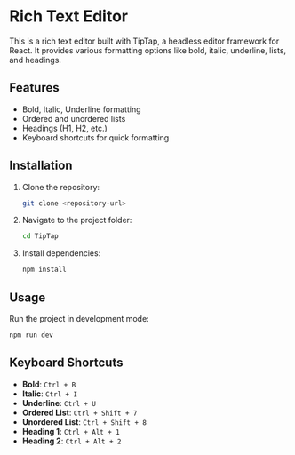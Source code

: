 # Rich Text Editor

This is a rich text editor built with TipTap, a headless editor framework for React. It provides various formatting options like bold, italic, underline, lists, and headings.

## Features

- Bold, Italic, Underline formatting
- Ordered and unordered lists
- Headings (H1, H2, etc.)
- Keyboard shortcuts for quick formatting

## Installation

1. Clone the repository:
   ```sh
   git clone <repository-url>
   ```
2. Navigate to the project folder:
   ```sh
   cd TipTap
   ```
3. Install dependencies:
   ```sh
   npm install
   ```

## Usage

Run the project in development mode:

```sh
npm run dev
```

## Keyboard Shortcuts

- **Bold**: `Ctrl + B`
- **Italic**: `Ctrl + I`
- **Underline**: `Ctrl + U`
- **Ordered List**: `Ctrl + Shift + 7`
- **Unordered List**: `Ctrl + Shift + 8`
- **Heading 1**: `Ctrl + Alt + 1`
- **Heading 2**: `Ctrl + Alt + 2`

